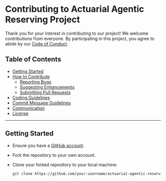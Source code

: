 # Contributing to Actuarial Agentic Reserving Project

Thank you for your interest in contributing to our project! We welcome contributions from everyone. By participating in this project, you agree to abide by our [Code of Conduct](CODE_OF_CONDUCT.md).

## **Table of Contents**

- [Getting Started](#getting-started)
- [How to Contribute](#how-to-contribute)
  - [Reporting Bugs](#reporting-bugs)
  - [Suggesting Enhancements](#suggesting-enhancements)
  - [Submitting Pull Requests](#submitting-pull-requests)
- [Coding Guidelines](#coding-guidelines)
- [Commit Message Guidelines](#commit-message-guidelines)
- [Communication](#communication)
- [License](#license)

---

## **Getting Started**

- Ensure you have a [GitHub account](https://github.com/join).
- Fork the repository to your own account.
- Clone your forked repository to your local machine:

  ```bash
  git clone https://github.com/your-username/actuarial-agentic-reserving.git

